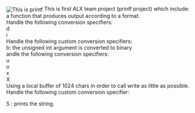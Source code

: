 <img src="https://encrypted-tbn0.gstatic.com/images?q=tbn:ANd9GcQaknhQpEU86On2dD12UVr2uptbBLZgJks-vA&usqp=CAU" alt="This is printf" align ="center" >
This is first ALX team project (printf project) which include:<br>
a function that produces output according to a format.<br>
Handle the following conversion specifiers:<br>
d<br>
i<br>
Handle the following custom conversion specifiers:<br>
b: the unsigned int argument is converted to binary<br>
andle the following conversion specifiers:<br>
u<br>
o<br>
x<br>
X<br>
Using a local buffer of 1024 chars in order to call write as little as possible.<br>
Handle the following custom conversion specifier:<br>

S : prints the string.<br>
